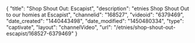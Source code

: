 {
    "title": "Shop Shout Out: Escapist",
    "description": "etnies Shop Shout Out to our homies at Escapist",
    "channelid": "168527",
    "videoid": "6379469",
    "date_created": "1440443498",
    "date_modified": "1450480334",
    "type": "captivate",
    "layout": "channelVideo",
    "url": "\/etnies\/shop-shout-out-escapist\/168527-6379469"
}